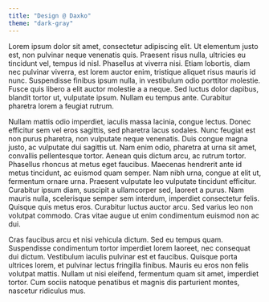 ```yaml
---
title: "Design @ Daxko"
theme: "dark-gray"
---
```


Lorem ipsum dolor sit amet, consectetur adipiscing elit. Ut elementum justo est, non pulvinar neque venenatis quis. Praesent risus nulla, ultricies eu tincidunt vel, tempus id nisl. Phasellus at viverra nisi. Etiam lobortis, diam nec pulvinar viverra, est lorem auctor enim, tristique aliquet risus mauris id nunc. Suspendisse finibus ipsum nulla, in vestibulum odio porttitor molestie. Fusce quis libero a elit auctor molestie a a neque. Sed luctus dolor dapibus, blandit tortor ut, vulputate ipsum. Nullam eu tempus ante. Curabitur pharetra lorem a feugiat rutrum.

Nullam mattis odio imperdiet, iaculis massa lacinia, congue lectus. Donec efficitur sem vel eros sagittis, sed pharetra lacus sodales. Nunc feugiat est non purus pharetra, non vulputate neque venenatis. Duis congue magna justo, ac vulputate dui sagittis ut. Nam enim odio, pharetra at urna sit amet, convallis pellentesque tortor. Aenean quis dictum arcu, ac rutrum tortor. Phasellus rhoncus at metus eget faucibus. Maecenas hendrerit ante id metus tincidunt, ac euismod quam semper. Nam nibh urna, congue at elit ut, fermentum ornare urna. Praesent vulputate leo vulputate tincidunt efficitur. Curabitur ipsum diam, suscipit a ullamcorper sed, laoreet a purus. Nam mauris nulla, scelerisque semper sem interdum, imperdiet consectetur felis. Quisque quis metus eros. Curabitur luctus auctor arcu. Sed varius leo non volutpat commodo. Cras vitae augue ut enim condimentum euismod non ac dui.

Cras faucibus arcu et nisi vehicula dictum. Sed eu tempus quam. Suspendisse condimentum tortor imperdiet lorem laoreet, nec consequat dui dictum. Vestibulum iaculis pulvinar est et faucibus. Quisque porta ultrices lorem, et pulvinar lectus fringilla finibus. Mauris eu eros non felis volutpat mattis. Nullam ut nisi eleifend, fermentum quam sit amet, imperdiet tortor. Cum sociis natoque penatibus et magnis dis parturient montes, nascetur ridiculus mus.